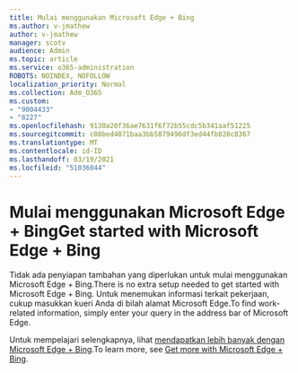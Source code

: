 ```yaml
---
title: Mulai menggunakan Microsoft Edge + Bing
ms.author: v-jmathew
author: v-jmathew
manager: scotv
audience: Admin
ms.topic: article
ms.service: o365-administration
ROBOTS: NOINDEX, NOFOLLOW
localization_priority: Normal
ms.collection: Adm_O365
ms.custom:
- "9004433"
- "8227"
ms.openlocfilehash: 9130a20f36ae7631f6f72b55cdc5b341aaf51225
ms.sourcegitcommit: c08bed4071baa3bb5879496df3ed44fb828c8367
ms.translationtype: MT
ms.contentlocale: id-ID
ms.lasthandoff: 03/19/2021
ms.locfileid: "51036044"
---
```

# <a name="get-started-with-microsoft-edge--bing"></a><span data-ttu-id="a1cb9-102">Mulai menggunakan Microsoft Edge + Bing</span><span class="sxs-lookup"><span data-stu-id="a1cb9-102">Get started with Microsoft Edge + Bing</span></span>

<span data-ttu-id="a1cb9-103">Tidak ada penyiapan tambahan yang diperlukan untuk mulai menggunakan Microsoft Edge + Bing.</span><span class="sxs-lookup"><span data-stu-id="a1cb9-103">There is no extra setup needed to get started with Microsoft Edge + Bing.</span></span> <span data-ttu-id="a1cb9-104">Untuk menemukan informasi terkait pekerjaan, cukup masukkan kueri Anda di bilah alamat Microsoft Edge.</span><span class="sxs-lookup"><span data-stu-id="a1cb9-104">To find work-related information, simply enter your query in the address bar of Microsoft Edge.</span></span>

<span data-ttu-id="a1cb9-105">Untuk mempelajari selengkapnya, lihat [mendapatkan lebih banyak dengan Microsoft Edge + Bing](https://go.microsoft.com/fwlink/?linkid=2152963).</span><span class="sxs-lookup"><span data-stu-id="a1cb9-105">To learn more, see [Get more with Microsoft Edge + Bing](https://go.microsoft.com/fwlink/?linkid=2152963).</span></span>
